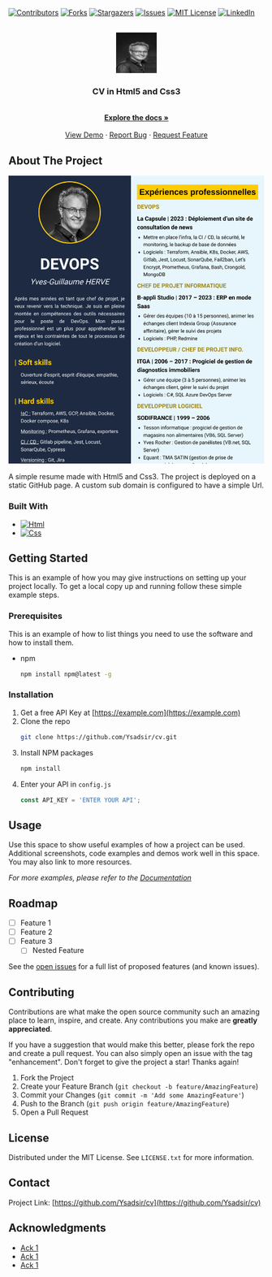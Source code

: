 

[![Contributors][contributors-shield]][contributors-url]
[![Forks][forks-shield]][forks-url]
[![Stargazers][stars-shield]][stars-url]
[![Issues][issues-shield]][issues-url]
[![MIT License][license-shield]][license-url]
[![LinkedIn][linkedin-shield]][linkedin-url]



<!-- PROJECT LOGO -->
<br />
<div align="center">
  <a href="https://github.com/Ysadsir/cv">
    <img src="images/photo.png" alt="Logo" width="80" height="80">
  </a>

<h3 align="center">CV in Html5 and Css3</h3>
  <p align="center">
    <br />
    <a href="https://github.com/Ysadsir/cv"><strong>Explore the docs »</strong></a>
    <br />
    <br />
    <a href="https://github.com/Ysadsir/cv">View Demo</a>
    ·
    <a href="https://github.com/Ysadsir/cv/issues">Report Bug</a>
    ·
    <a href="https://github.com/Ysadsir/cv/issues">Request Feature</a>
  </p>
</div>


<!-- ABOUT THE PROJECT -->
## About The Project

[![Product Name Screen Shot][product-screenshot]](https://cv.ygherve.online/resume.html)

A simple resume made with Html5 and Css3. The project is deployed on a static GitHub page. A custom sub domain is configured to have a simple Url.

### Built With

* [![Html][Html5]][Html-url]
* [![Css][Css3]][Css-url]



<!-- GETTING STARTED -->
## Getting Started

This is an example of how you may give instructions on setting up your project locally.
To get a local copy up and running follow these simple example steps.

### Prerequisites

This is an example of how to list things you need to use the software and how to install them.
* npm
  ```sh
  npm install npm@latest -g
  ```

### Installation

1. Get a free API Key at [https://example.com](https://example.com)
2. Clone the repo
   ```sh
   git clone https://github.com/Ysadsir/cv.git
   ```
3. Install NPM packages
   ```sh
   npm install
   ```
4. Enter your API in `config.js`
   ```js
   const API_KEY = 'ENTER YOUR API';
   ```


<!-- USAGE EXAMPLES -->
## Usage

Use this space to show useful examples of how a project can be used. Additional screenshots, code examples and demos work well in this space. You may also link to more resources.

_For more examples, please refer to the [Documentation](https://example.com)_



<!-- ROADMAP -->
## Roadmap

- [ ] Feature 1
- [ ] Feature 2
- [ ] Feature 3
    - [ ] Nested Feature

See the [open issues](https://github.com/Ysadsir/cv/issues) for a full list of proposed features (and known issues).


<!-- CONTRIBUTING -->
## Contributing

Contributions are what make the open source community such an amazing place to learn, inspire, and create. Any contributions you make are **greatly appreciated**.

If you have a suggestion that would make this better, please fork the repo and create a pull request. You can also simply open an issue with the tag "enhancement".
Don't forget to give the project a star! Thanks again!

1. Fork the Project
2. Create your Feature Branch (`git checkout -b feature/AmazingFeature`)
3. Commit your Changes (`git commit -m 'Add some AmazingFeature'`)
4. Push to the Branch (`git push origin feature/AmazingFeature`)
5. Open a Pull Request


<!-- LICENSE -->
## License

Distributed under the MIT License. See `LICENSE.txt` for more information.


<!-- CONTACT -->
## Contact

Project Link: [https://github.com/Ysadsir/cv](https://github.com/Ysadsir/cv)




<!-- ACKNOWLEDGMENTS -->
## Acknowledgments

* [Ack 1](https://example.com)
* [Ack 1](https://example.com)
* [Ack 1](https://example.com)




<!-- MARKDOWN LINKS & IMAGES -->
<!-- https://www.markdownguide.org/basic-syntax/#reference-style-links -->
[contributors-shield]: https://img.shields.io/github/contributors/Ysadsir/cv.svg?style=for-the-badge
[contributors-url]: https://github.com/Ysadsir/cv/graphs/contributors
[forks-shield]: https://img.shields.io/github/forks/Ysadsir/cv.svg?style=for-the-badge
[forks-url]: https://github.com/Ysadsir/cv/network/members
[stars-shield]: https://img.shields.io/github/stars/Ysadsir/cv.svg?style=for-the-badge
[stars-url]: https://github.com/Ysadsir/cv/stargazers
[issues-shield]: https://img.shields.io/github/issues/Ysadsir/cv.svg?style=for-the-badge
[issues-url]: https://github.com/Ysadsir/cv/issues
[license-shield]: https://img.shields.io/github/license/Ysadsir/cv.svg?style=for-the-badge
[license-url]: https://github.com/Ysadsir/cv/blob/master/LICENSE.txt
[linkedin-shield]: https://img.shields.io/badge/-LinkedIn-black.svg?style=for-the-badge&logo=linkedin&colorB=555
[linkedin-url]: https://linkedin.com/in/yves-guillaume-herve
[product-screenshot]: images/screenshot.png
[Html5]: https://img.shields.io/badge/html5-FFFFFF?style=for-the-badge&logo=html5&logoColor=E34F26
[Html-url]: https://html.spec.whatwg.org/multipage/
[Css3]: https://img.shields.io/badge/css3-FFFFFF?style=for-the-badge&logo=css3&logoColor=1572B6
[Css-url]: https://www.w3.org/Style/CSS/
  
